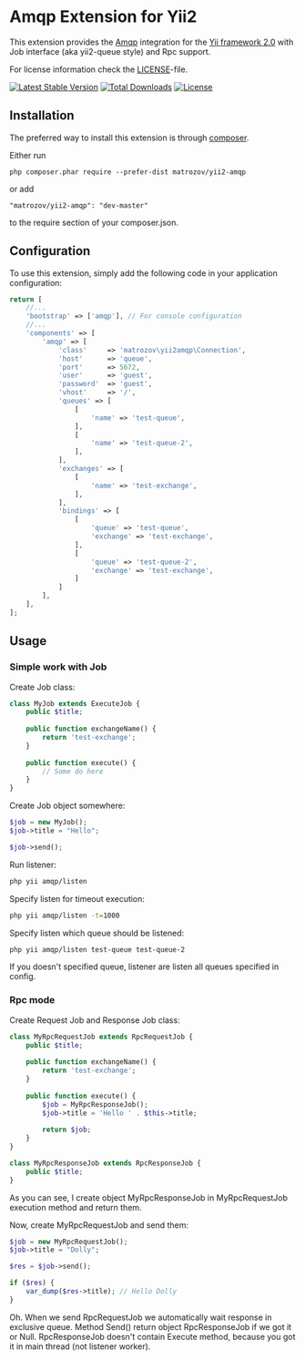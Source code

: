 Amqp Extension for Yii2
============================

This extension provides the [Amqp](https://en.wikipedia.org/wiki/Advanced_Message_Queuing_Protocol) integration for the [Yii framework 2.0](http://www.yiiframework.com) with Job interface (aka yii2-queue style) and Rpc support.

For license information check the [LICENSE](LICENSE.md)-file.

[![Latest Stable Version](https://poser.pugx.org/matrozov/yii2-amqp/v/stable.png)](https://packagist.org/packages/matrozov/yii2-amqp)
[![Total Downloads](https://poser.pugx.org/matrozov/yii2-amqp/downloads.png)](https://packagist.org/packages/matrozov/yii2-amqp)
[![License](https://poser.pugx.org/matrozov/yii2-amqp/license)](https://packagist.org/packages/matrozov/yii2-amqp)

## Installation

The preferred way to install this extension is through [composer](http://getcomposer.org/download/).

Either run
```
php composer.phar require --prefer-dist matrozov/yii2-amqp
```

or add

```
"matrozov/yii2-amqp": "dev-master"
```

to the require section of your composer.json.

## Configuration

To use this extension, simply add the following code in your application configuration:

```php
return [
    //...
    'bootstrap' => ['amqp'], // For console configuration
    //...
    'components' => [
        'amqp' => [
            'class'     => 'matrozov\yii2amqp\Connection',
            'host'      => 'queue',
            'port'      => 5672,
            'user'      => 'guest',
            'password'  => 'guest',
            'vhost'     => '/',
            'queues' => [
                [
                    'name' => 'test-queue',
                ],
                [
                    'name' => 'test-queue-2',
                ],
            ],
            'exchanges' => [
                [
                    'name' => 'test-exchange',
                ],
            ],
            'bindings' => [
                [
                    'queue' => 'test-queue',
                    'exchange' => 'test-exchange',
                ],
                [
                    'queue' => 'test-queue-2',
                    'exchange' => 'test-exchange',
                ]
            ]
        ],
    ],
];
```

## Usage

### Simple work with Job

Create Job class:
```php
class MyJob extends ExecuteJob {
    public $title;
    
    public function exchangeName() {
        return 'test-exchange';
    }
    
    public function execute() {
        // Some do here
    }
}
```

Create Job object somewhere:
```php
$job = new MyJob();
$job->title = "Hello";

$job->send();
```

Run listener:
```bash
php yii amqp/listen
```

Specify listen for timeout execution:
```bash
php yii amqp/listen -t=1000
```

Specify listen which queue should be listened:
```bash
php yii amqp/listen test-queue test-queue-2
```
If you doesn't specified queue, listener are listen all queues specified in config.

### Rpc mode

Create Request Job and Response Job class:
```php
class MyRpcRequestJob extends RpcRequestJob {
    public $title;
    
    public function exchangeName() {
        return 'test-exchange';
    }
    
    public function execute() {
        $job = MyRpcResponseJob();
        $job->title = 'Hello ' . $this->title;
        
        return $job;
    }   
}

class MyRpcResponseJob extends RpcResponseJob {
    public $title;
}
```
As you can see, I create object MyRpcResponseJob in MyRpcRequestJob execution method and return them.

Now, create MyRpcRequestJob and send them:
```php
$job = new MyRpcRequestJob();
$job->title = "Dolly";

$res = $job->send();

if ($res) {
    var_dump($res->title); // Hello Dolly
}
```
Oh. When we send RpcRequestJob we automatically wait response in exclusive queue.
Method Send() return object RpcResponseJob if we got it or Null.
RpcResponseJob doesn't contain Execute method, because you got it in main thread (not listener worker).
